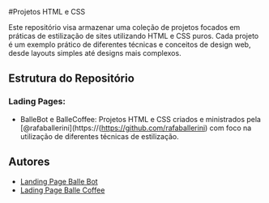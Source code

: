 #Projetos HTML e CSS

Este repositório visa armazenar uma coleção de projetos focados em práticas de estilização de sites utilizando HTML e CSS puros. Cada projeto é um exemplo prático de diferentes técnicas e conceitos de design web, desde layouts simples até designs mais complexos.

## Estrutura do Repositório

### Lading Pages: 
 - BalleBot e BalleCoffee: Projetos HTML e CSS criados e ministrados pela [@rafaballerini](https://(https://github.com/rafaballerini) com foco na utilização de diferentes técnicas de estilização. 

## Autores
 - [Landing Page Balle Bot](https://www.youtube.com/watch?v=llF6vD-RljE&t=1369s&pp=ygUUbGFkaW5nIHBhZ2UgYmFsZXJpbmk%3D)
 - [Lading Page Balle Coffee](https://www.youtube.com/watch?v=Lx_YsoMgP40&pp=ygUUbGFkaW5nIHBhZ2UgYmFsZXJpbmk%3D)
